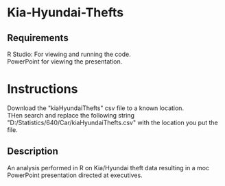 # Kia-Hyundai-Thefts

## Requirements
R Studio: For viewing and running the code. <br />
PowerPoint for viewing the presentation. <br />

# Instructions
Download the "kiaHyundaiThefts" csv file to a known location. <br />
THen search and replace the following string "D:/Statistics/640/Car/kiaHyundaiThefts.csv" with the location you put the file. <br />

## Description
An analysis performed in R on Kia/Hyundai theft data resulting in a moc PowerPoint presentation directed at executives. <br />
